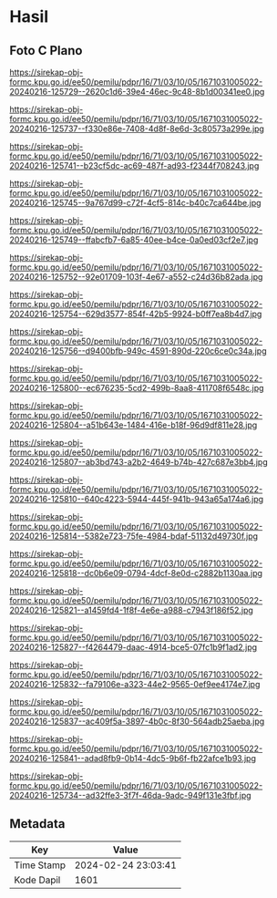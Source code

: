 # Hasil

## Foto C Plano

https://sirekap-obj-formc.kpu.go.id/ee50/pemilu/pdpr/16/71/03/10/05/1671031005022-20240216-125729--2620c1d6-39e4-46ec-9c48-8b1d00341ee0.jpg

https://sirekap-obj-formc.kpu.go.id/ee50/pemilu/pdpr/16/71/03/10/05/1671031005022-20240216-125737--f330e86e-7408-4d8f-8e6d-3c80573a299e.jpg

https://sirekap-obj-formc.kpu.go.id/ee50/pemilu/pdpr/16/71/03/10/05/1671031005022-20240216-125741--b23cf5dc-ac69-487f-ad93-f2344f708243.jpg

https://sirekap-obj-formc.kpu.go.id/ee50/pemilu/pdpr/16/71/03/10/05/1671031005022-20240216-125745--9a767d99-c72f-4cf5-814c-b40c7ca644be.jpg

https://sirekap-obj-formc.kpu.go.id/ee50/pemilu/pdpr/16/71/03/10/05/1671031005022-20240216-125749--ffabcfb7-6a85-40ee-b4ce-0a0ed03cf2e7.jpg

https://sirekap-obj-formc.kpu.go.id/ee50/pemilu/pdpr/16/71/03/10/05/1671031005022-20240216-125752--92e01709-103f-4e67-a552-c24d36b82ada.jpg

https://sirekap-obj-formc.kpu.go.id/ee50/pemilu/pdpr/16/71/03/10/05/1671031005022-20240216-125754--629d3577-854f-42b5-9924-b0ff7ea8b4d7.jpg

https://sirekap-obj-formc.kpu.go.id/ee50/pemilu/pdpr/16/71/03/10/05/1671031005022-20240216-125756--d9400bfb-949c-4591-890d-220c6ce0c34a.jpg

https://sirekap-obj-formc.kpu.go.id/ee50/pemilu/pdpr/16/71/03/10/05/1671031005022-20240216-125800--ec676235-5cd2-499b-8aa8-411708f6548c.jpg

https://sirekap-obj-formc.kpu.go.id/ee50/pemilu/pdpr/16/71/03/10/05/1671031005022-20240216-125804--a51b643e-1484-416e-b18f-96d9df811e28.jpg

https://sirekap-obj-formc.kpu.go.id/ee50/pemilu/pdpr/16/71/03/10/05/1671031005022-20240216-125807--ab3bd743-a2b2-4649-b74b-427c687e3bb4.jpg

https://sirekap-obj-formc.kpu.go.id/ee50/pemilu/pdpr/16/71/03/10/05/1671031005022-20240216-125810--640c4223-5944-445f-941b-943a65a174a6.jpg

https://sirekap-obj-formc.kpu.go.id/ee50/pemilu/pdpr/16/71/03/10/05/1671031005022-20240216-125814--5382e723-75fe-4984-bdaf-51132d49730f.jpg

https://sirekap-obj-formc.kpu.go.id/ee50/pemilu/pdpr/16/71/03/10/05/1671031005022-20240216-125818--dc0b6e09-0794-4dcf-8e0d-c2882b1130aa.jpg

https://sirekap-obj-formc.kpu.go.id/ee50/pemilu/pdpr/16/71/03/10/05/1671031005022-20240216-125821--a1459fd4-1f8f-4e6e-a988-c7943f186f52.jpg

https://sirekap-obj-formc.kpu.go.id/ee50/pemilu/pdpr/16/71/03/10/05/1671031005022-20240216-125827--f4264479-daac-4914-bce5-07fc1b9f1ad2.jpg

https://sirekap-obj-formc.kpu.go.id/ee50/pemilu/pdpr/16/71/03/10/05/1671031005022-20240216-125832--fa79106e-a323-44e2-9565-0ef9ee4174e7.jpg

https://sirekap-obj-formc.kpu.go.id/ee50/pemilu/pdpr/16/71/03/10/05/1671031005022-20240216-125837--ac409f5a-3897-4b0c-8f30-564adb25aeba.jpg

https://sirekap-obj-formc.kpu.go.id/ee50/pemilu/pdpr/16/71/03/10/05/1671031005022-20240216-125841--adad8fb9-0b14-4dc5-9b6f-fb22afce1b93.jpg

https://sirekap-obj-formc.kpu.go.id/ee50/pemilu/pdpr/16/71/03/10/05/1671031005022-20240216-125734--ad32ffe3-3f7f-46da-9adc-949f131e3fbf.jpg


## Metadata

| Key        | Value               |
| ---------- | ------------------- |
| Time Stamp | 2024-02-24 23:03:41 |
| Kode Dapil | 1601                |



